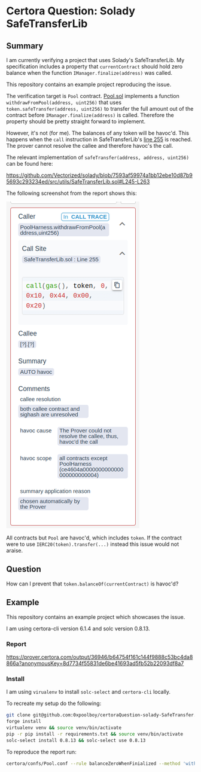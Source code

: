 # Certora Question: Solady SafeTransferLib

## Summary
I am currently verifying a project that uses Solady's SafeTransferLib.
My specification includes a property that `currentContract` should hold zero balance when the function `IManager.finalize(address)` was called.

This repository contains an example project reproducing the issue.

The verification target is `Pool` contract.
[Pool.sol](src/Pool.sol) implements a function `withdrawFromPool(address, uint256)` that uses `token.safeTransfer(address, uint256)` to transfer the full amount out of the contract before `IManager.finalize(address)` is called.
Therefore the property should be pretty straight forward to implement.

However, it's not (for me).
The balances of any token will be havoc'd.
This happens when the `call` instruction in SafeTransferLib's [line 255](https://github.com/Vectorized/solady/blob/main/src/utils/SafeTransferLib.sol#L255) is reached.
The prover cannot resolve the callee and therefore havoc's the call.

The relevant implementation of `safeTransfer(address, address, uint256)` can be found here:

https://github.com/Vectorized/solady/blob/7593af59974a1bb12ebe10d87b95693c293234ed/src/utils/SafeTransferLib.sol#L245-L263


The following screenshot from the report shows this:

![Screenshot of failed call resolution](doc/img/CallTrace.png)

All contracts but `Pool` are havoc'd, which includes `token`. If the contract were to use `IERC20(token).transfer(...)` instead this issue would not araise.

## Question

How can I prevent that `token.balanceOf(currentContract)` is havoc'd?

## Example
This repository contains an example project which showcases the issue.

I am using certora-cli version 6.1.4 and solc version 0.8.13.

### Report
https://prover.certora.com/output/36946/b64754f161c144f9888c53bc4da8866a?anonymousKey=8d7734f55831de6be41693ad5fb52b22093df8a7

### Install
I am using `virualenv` to install `solc-select` and `certora-cli` locally.

To recreate my setup do the following:
```bash
git clone git@github.com:0xpoolboy/certoraQuestion-solady-SafeTransfer.git && cd certoraQuestion-solady-SafeTransfer
forge install
virtualenv venv && source venv/bin/activate
pip -r pip install -r requirements.txt && source venv/bin/activate
solc-select install 0.8.13 && solc-select use 0.8.13
```

To reproduce the report run:
```bash
certora/confs/Pool.conf --rule balanceZeroWhenFinialized --method 'withdrawFromPool(address,uint256)'
```